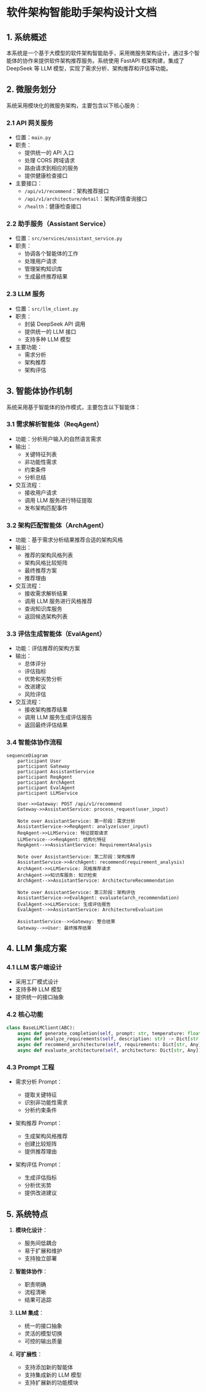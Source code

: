 # 软件架构智能助手架构设计文档

## 1. 系统概述

本系统是一个基于大模型的软件架构智能助手，采用微服务架构设计，通过多个智能体的协作来提供软件架构推荐服务。系统使用 FastAPI 框架构建，集成了 DeepSeek 等 LLM 模型，实现了需求分析、架构推荐和评估等功能。

## 2. 微服务划分

系统采用模块化的微服务架构，主要包含以下核心服务：

### 2.1 API 网关服务
- 位置：`main.py`
- 职责：
  - 提供统一的 API 入口
  - 处理 CORS 跨域请求
  - 路由请求到相应的服务
  - 提供健康检查接口
- 主要接口：
  - `/api/v1/recommend`：架构推荐接口
  - `/api/v1/architecture/detail`：架构详情查询接口
  - `/health`：健康检查接口

### 2.2 助手服务（Assistant Service）
- 位置：`src/services/assistant_service.py`
- 职责：
  - 协调各个智能体的工作
  - 处理用户请求
  - 管理架构知识库
  - 生成最终推荐结果

### 2.3 LLM 服务
- 位置：`src/llm_client.py`
- 职责：
  - 封装 DeepSeek API 调用
  - 提供统一的 LLM 接口
  - 支持多种 LLM 模型
- 主要功能：
  - 需求分析
  - 架构推荐
  - 架构评估

## 3. 智能体协作机制

系统采用基于智能体的协作模式，主要包含以下智能体：

### 3.1 需求解析智能体（ReqAgent）
- 功能：分析用户输入的自然语言需求
- 输出：
  - 关键特征列表
  - 非功能性需求
  - 约束条件
  - 分析总结
- 交互流程：
  - 接收用户请求
  - 调用 LLM 服务进行特征提取
  - 发布架构匹配事件

### 3.2 架构匹配智能体（ArchAgent）
- 功能：基于需求分析结果推荐合适的架构风格
- 输出：
  - 推荐的架构风格列表
  - 架构风格比较矩阵
  - 最终推荐方案
  - 推荐理由
- 交互流程：
  - 接收需求解析结果
  - 调用 LLM 服务进行风格推荐
  - 查询知识库服务
  - 返回候选架构列表

### 3.3 评估生成智能体（EvalAgent）
- 功能：评估推荐的架构方案
- 输出：
  - 总体评分
  - 评估指标
  - 优势和劣势分析
  - 改进建议
  - 风险评估
- 交互流程：
  - 接收架构推荐结果
  - 调用 LLM 服务生成评估报告
  - 返回最终评估结果

### 3.4 智能体协作流程
```mermaid
sequenceDiagram
    participant User
    participant Gateway
    participant AssistantService
    participant ReqAgent
    participant ArchAgent
    participant EvalAgent
    participant LLMService
    
    User->>Gateway: POST /api/v1/recommend
    Gateway->>AssistantService: process_request(user_input)
    
    Note over AssistantService: 第一阶段：需求分析
    AssistantService->>ReqAgent: analyze(user_input)
    ReqAgent->>LLMService: 特征提取请求
    LLMService-->>ReqAgent: 结构化特征
    ReqAgent-->>AssistantService: RequirementAnalysis
    
    Note over AssistantService: 第二阶段：架构推荐
    AssistantService->>ArchAgent: recommend(requirement_analysis)
    ArchAgent->>LLMService: 风格推荐请求
    ArchAgent->>知识库服务: 知识检索
    ArchAgent-->>AssistantService: ArchitectureRecommendation
    
    Note over AssistantService: 第三阶段：架构评估
    AssistantService->>EvalAgent: evaluate(arch_recommendation)
    EvalAgent->>LLMService: 生成评估报告
    EvalAgent-->>AssistantService: ArchitectureEvaluation
    
    AssistantService-->>Gateway: 整合结果
    Gateway-->>User: 最终推荐结果
```

## 4. LLM 集成方案

### 4.1 LLM 客户端设计
- 采用工厂模式设计
- 支持多种 LLM 模型
- 提供统一的接口抽象

### 4.2 核心功能
```python
class BaseLLMClient(ABC):
    async def generate_completion(self, prompt: str, temperature: float = 0.7) -> str
    async def analyze_requirements(self, description: str) -> Dict[str, Any]
    async def recommend_architecture(self, requirements: Dict[str, Any]) -> Dict[str, Any]
    async def evaluate_architecture(self, architecture: Dict[str, Any]) -> Dict[str, Any]
```

### 4.3 Prompt 工程
- 需求分析 Prompt：
  - 提取关键特征
  - 识别非功能性需求
  - 分析约束条件

- 架构推荐 Prompt：
  - 生成架构风格推荐
  - 创建比较矩阵
  - 提供推荐理由

- 架构评估 Prompt：
  - 生成评估指标
  - 分析优劣势
  - 提供改进建议

## 5. 系统特点

1. **模块化设计**：
   - 服务间低耦合
   - 易于扩展和维护
   - 支持独立部署

2. **智能体协作**：
   - 职责明确
   - 流程清晰
   - 结果可追踪

3. **LLM 集成**：
   - 统一的接口抽象
   - 灵活的模型切换
   - 可控的输出质量

4. **可扩展性**：
   - 支持添加新的智能体
   - 支持集成新的 LLM 模型
   - 支持扩展新的功能模块

